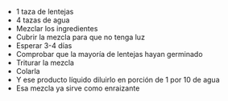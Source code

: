 * 1 taza de lentejas
* 4 tazas de agua
* Mezclar los ingredientes
* Cubrir la mezcla para que no tenga luz
* Esperar 3-4 días
* Comprobar que la mayoría de lentejas hayan germinado
* Triturar la mezcla
* Colarla
* Y ese producto líquido diluirlo en porción de 1 por 10 de agua
* Esa mezcla ya sirve como enraizante
